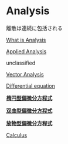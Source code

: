 # Analysis

離散は連続に包括される

[What is Analysis](Analysis%20ae797647a55748318b6bf3dccf0696fb/What%20is%20Analysis%200fdb6868368c46a49a217733da6aed4a.md)

[Applied Analysis](Analysis%20ae797647a55748318b6bf3dccf0696fb/Applied%20Analysis%20f0842b15577b4430b837fecf6b75a80e.md)

unclassified

[Vector Analysis](Analysis%20ae797647a55748318b6bf3dccf0696fb/Vector%20Analysis%203a539421eff342afb6b2380ba43d33cf.md)

[Differential equation](Analysis%20ae797647a55748318b6bf3dccf0696fb/Differential%20equation%2000d8a175e00a44e6bbba809f6b747c2f.md)

[**楕円型偏微分方程式**](Analysis%20ae797647a55748318b6bf3dccf0696fb/%E6%A5%95%E5%86%86%E5%9E%8B%E5%81%8F%E5%BE%AE%E5%88%86%E6%96%B9%E7%A8%8B%E5%BC%8F%209ce58cea8152414ca88baa83ab08f6cc.md)

[**双曲型偏微分方程式**](Analysis%20ae797647a55748318b6bf3dccf0696fb/%E5%8F%8C%E6%9B%B2%E5%9E%8B%E5%81%8F%E5%BE%AE%E5%88%86%E6%96%B9%E7%A8%8B%E5%BC%8F%20506eceeedf614ea8bd293d9e6e5f82a0.md)

[**放物型偏微分方程式**](Analysis%20ae797647a55748318b6bf3dccf0696fb/%E6%94%BE%E7%89%A9%E5%9E%8B%E5%81%8F%E5%BE%AE%E5%88%86%E6%96%B9%E7%A8%8B%E5%BC%8F%20cf8b92696a9e4cb4b4e87e35599bc1f8.md)

[Calculus](Analysis%20ae797647a55748318b6bf3dccf0696fb/Calculus%20a386dec40c974312a844d38942440387.md)